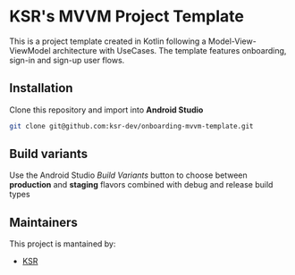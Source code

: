 # KSR's MVVM Project Template

This is a project template created in Kotlin following a Model-View-ViewModel architecture with UseCases. The template features onboarding, sign-in and sign-up user flows.

## Installation
Clone this repository and import into **Android Studio**
```bash
git clone git@github.com:ksr-dev/onboarding-mvvm-template.git
```

## Build variants
Use the Android Studio *Build Variants* button to choose between **production** and **staging** flavors combined with debug and release build types


## Maintainers
This project is mantained by:
* [KSR](https://github.com/ksr-dev)
